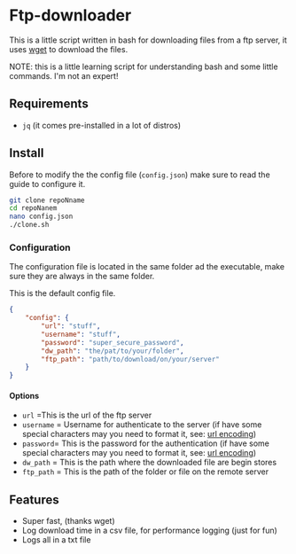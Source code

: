 # Ftp-downloader 

This is a little script written in bash for downloading files from a ftp server, it uses [wget](https://www.gnu.org/software/wget/) to download the files.

NOTE: this is a little learning script for understanding bash and some little commands. I'm not an expert!

## Requirements
- `jq` (it comes pre-installed in a lot of distros)

## Install
Before to modify the the config file (`config.json`) make sure to read the guide to configure it.

``` bash
git clone repoNname
cd repoNanem
nano config.json
./clone.sh 
```

### Configuration 

The configuration file is located in the same folder ad the executable, make sure they are always in the same folder.

This is the default config file.

``` json
{
    "config": {
        "url": "stuff",
        "username": "stuff",
        "password": "super_secure_password",
        "dw_path": "the/pat/to/your/folder",
        "ftp_path": "path/to/download/on/your/server"
    }
}
```

#### Options
- `url` =This is the url of the ftp server 
- `username` = Username for authenticate to the server (if have some special characters may you need to format it, see: [url encoding](https://www.w3schools.com/tags/ref_urlencode.ASP))
- `password`= This is the password for the authentication (if have some special characters may you need to format it, see: [url encoding](https://www.w3schools.com/tags/ref_urlencode.ASP))
- `dw_path` = This is the path where the downloaded file are begin stores
- `ftp_path` = This is the path of the folder or file on the remote server

## Features

- Super fast, (thanks wget)
- Log download time in a csv file, for performance logging (just for fun)
- Logs all in a txt file

